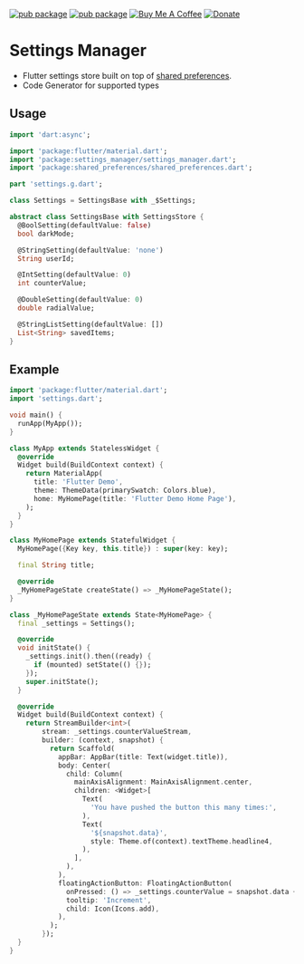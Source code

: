 [![pub package](https://img.shields.io/pub/v/settings_manager.svg?label=settings_manager&color=blue)](https://pub.dartlang.org/packages/settings_manager)
[![pub package](https://img.shields.io/pub/v/settings_gen.svg?label=settings_gen&color=blue)](https://pub.dartlang.org/packages/settings_gen)
[![Buy Me A Coffee](https://img.shields.io/badge/Donate-Buy%20Me%20A%20Coffee-yellow.svg)](https://www.buymeacoffee.com/rodydavis)
[![Donate](https://img.shields.io/badge/Donate-PayPal-green.svg)](https://www.paypal.com/cgi-bin/webscr?cmd=_s-xclick&hosted_button_id=WSH3GVC49GNNJ)

# Settings Manager

- Flutter settings store built on top of [shared preferences](https://pub.dev/packages/shared_preferences).
- Code Generator for supported types

## Usage

```dart
import 'dart:async';

import 'package:flutter/material.dart';
import 'package:settings_manager/settings_manager.dart';
import 'package:shared_preferences/shared_preferences.dart';

part 'settings.g.dart';

class Settings = SettingsBase with _$Settings;

abstract class SettingsBase with SettingsStore {
  @BoolSetting(defaultValue: false)
  bool darkMode;

  @StringSetting(defaultValue: 'none')
  String userId;

  @IntSetting(defaultValue: 0)
  int counterValue;

  @DoubleSetting(defaultValue: 0)
  double radialValue;

  @StringListSetting(defaultValue: [])
  List<String> savedItems;
}

```

## Example

```dart
import 'package:flutter/material.dart';
import 'settings.dart';

void main() {
  runApp(MyApp());
}

class MyApp extends StatelessWidget {
  @override
  Widget build(BuildContext context) {
    return MaterialApp(
      title: 'Flutter Demo',
      theme: ThemeData(primarySwatch: Colors.blue),
      home: MyHomePage(title: 'Flutter Demo Home Page'),
    );
  }
}

class MyHomePage extends StatefulWidget {
  MyHomePage({Key key, this.title}) : super(key: key);

  final String title;

  @override
  _MyHomePageState createState() => _MyHomePageState();
}

class _MyHomePageState extends State<MyHomePage> {
  final _settings = Settings();

  @override
  void initState() {
    _settings.init().then((ready) {
      if (mounted) setState(() {});
    });
    super.initState();
  }

  @override
  Widget build(BuildContext context) {
    return StreamBuilder<int>(
        stream: _settings.counterValueStream,
        builder: (context, snapshot) {
          return Scaffold(
            appBar: AppBar(title: Text(widget.title)),
            body: Center(
              child: Column(
                mainAxisAlignment: MainAxisAlignment.center,
                children: <Widget>[
                  Text(
                    'You have pushed the button this many times:',
                  ),
                  Text(
                    '${snapshot.data}',
                    style: Theme.of(context).textTheme.headline4,
                  ),
                ],
              ),
            ),
            floatingActionButton: FloatingActionButton(
              onPressed: () => _settings.counterValue = snapshot.data + 1,
              tooltip: 'Increment',
              child: Icon(Icons.add),
            ),
          );
        });
  }
}

```
